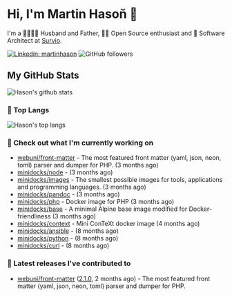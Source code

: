 # Hi, I'm Martin Hasoň 👋

I'm a 👨‍👩‍👧‍👦 Husband and Father, 🧑‍💻 Open Source enthusiast and 📐 Software Architect at [Survio](https://www.survio.com).

[![Linkedin: martinhason](https://img.shields.io/badge/-Martin%20Hasoň-blue?style=flat-square&logo=Linkedin&logoColor=white&link=https://www.linkedin.com/in/martinhason/)](https://www.linkedin.com/in/martinhason/)
![GitHub followers](https://img.shields.io/github/followers/hason?label=Follow&style=social)


## My GitHub Stats
![Hason's github stats](https://github-readme-stats.vercel.app/api?username=hason&show_icons=true&include_all_commits=true&theme=dracula&hide_border=true&hide_title=true)

### 💾 Top Langs
![Hason's top langs](https://github-readme-stats.vercel.app/api/top-langs/?username=hason&layout=compact&theme=dracula&hide_border=true&hide_title=true)

### 👷 Check out what I'm currently working on

- [webuni/front-matter](https://github.com/webuni/front-matter) - The most featured front matter (yaml, json, neon, toml) parser and dumper for PHP. (3 months ago)
- [minidocks/node](https://github.com/minidocks/node) -  (3 months ago)
- [minidocks/images](https://github.com/minidocks/images) - The smallest possible images for tools, applications and programming languages. (3 months ago)
- [minidocks/pandoc](https://github.com/minidocks/pandoc) -  (3 months ago)
- [minidocks/php](https://github.com/minidocks/php) - Docker image for PHP (3 months ago)
- [minidocks/base](https://github.com/minidocks/base) - A minimal Alpine base image modified for Docker-friendliness (3 months ago)
- [minidocks/context](https://github.com/minidocks/context) - Mini ConTeXt docker image (4 months ago)
- [minidocks/ansible](https://github.com/minidocks/ansible) -  (8 months ago)
- [minidocks/python](https://github.com/minidocks/python) -  (8 months ago)
- [minidocks/curl](https://github.com/minidocks/curl) -  (8 months ago)

### 🔭 Latest releases I've contributed to

- [webuni/front-matter](https://github.com/webuni/front-matter) ([2.1.0](https://github.com/webuni/front-matter/releases/tag/2.1.0), 2 months ago) - The most featured front matter (yaml, json, neon, toml) parser and dumper for PHP.
